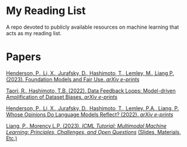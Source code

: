 # My Reading List
A repo devoted to publicly available resources on machine learning that acts as my reading list.

# Papers

[Henderson, P., Li, X., Jurafsky, D., Hashimoto, T., Lemley, M., Liang P. (2023). Foundation Models and Fair Use. *arXiv e-prints*](https://arxiv.org/pdf/2303.15715.pdf)

[Taori, R., Hashimoto, T.B. (2022). Data Feedback Loops: Model-driven Amplification of Dataset Biases. *arXiv e-prints*](https://arxiv.org/pdf/2209.03942.pdf)

[Henderson, P., Li, X., Jurafsky, D., Hashimoto, T., Lemley. P.A., Liang, P. Whose Opinions Do Language Models Reflect? (2022).  *arXiv e-prints*](https://arxiv.org/pdf/2303.17548.pdf)

[Liang,  P., Morency L.P. (2023). *ICML Tutorial: Multimodal Machine Learning: Principles, Challenges, and Open Questions*](https://icml.cc/virtual/2023/tutorial/21551) [(Slides, Materials, Etc.)](https://cmu-multicomp-lab.github.io/mmml-tutorial/icml2023/)
